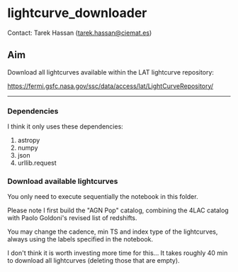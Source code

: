 # lightcurve_downloader

Contact:
	Tarek Hassan (tarek.hassan@ciemat.es)
        
## Aim

Download all lightcurves available within the LAT lightcurve repository:

https://fermi.gsfc.nasa.gov/ssc/data/access/lat/LightCurveRepository/

---
### Dependencies

I think it only uses these dependencies:

1. astropy
2. numpy
3. json
4. urllib.request


### Download available lightcurves

You only need to execute sequentially the notebook in this folder. 

Please note I first build the "AGN Pop" catalog, combining the 4LAC catalog with Paolo Goldoni's revised list of redshifts.

You may change the cadence, min TS and index type of the lightcurves, always using the labels specified in the notebook.

I don't think it is worth investing more time for this... It takes roughly 40 min to download all lightcurves (deleting those that are empty).
